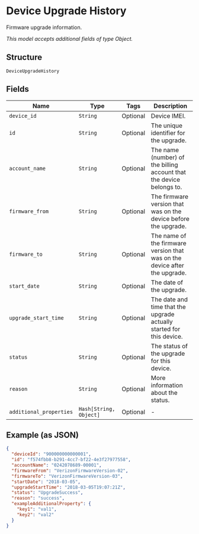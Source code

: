 
# Device Upgrade History

Firmware upgrade information.

*This model accepts additional fields of type Object.*

## Structure

`DeviceUpgradeHistory`

## Fields

| Name | Type | Tags | Description |
|  --- | --- | --- | --- |
| `device_id` | `String` | Optional | Device IMEI. |
| `id` | `String` | Optional | The unique identifier for the upgrade. |
| `account_name` | `String` | Optional | The name (number) of the billing account that the device belongs to. |
| `firmware_from` | `String` | Optional | The firmware version that was on the device before the upgrade. |
| `firmware_to` | `String` | Optional | The name of the firmware version that was on the device after the upgrade. |
| `start_date` | `String` | Optional | The date of the upgrade. |
| `upgrade_start_time` | `String` | Optional | The date and time that the upgrade actually started for this device. |
| `status` | `String` | Optional | The status of the upgrade for this device. |
| `reason` | `String` | Optional | More information about the status. |
| `additional_properties` | `Hash[String, Object]` | Optional | - |

## Example (as JSON)

```json
{
  "deviceId": "900000000000001",
  "id": "f574fbb8-b291-4cc7-bf22-4e3f27977558",
  "accountName": "0242078689-00001",
  "firmwareFrom": "VerizonFirmwareVersion-02",
  "firmwareTo": "VerizonFirmwareVersion-03",
  "startDate": "2018-03-05",
  "upgradeStartTime": "2018-03-05T19:07:21Z",
  "status": "UpgradeSuccess",
  "reason": "success",
  "exampleAdditionalProperty": {
    "key1": "val1",
    "key2": "val2"
  }
}
```

